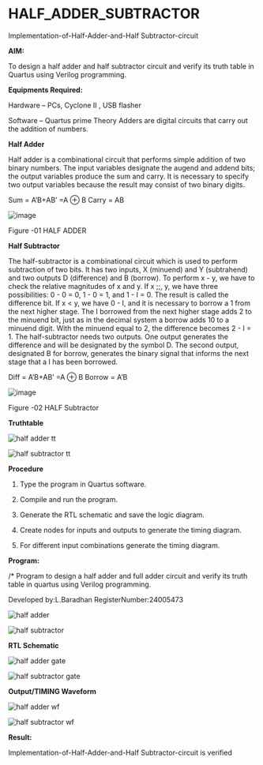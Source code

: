 # HALF_ADDER_SUBTRACTOR

Implementation-of-Half-Adder-and-Half Subtractor-circuit

**AIM:**

To design a half adder and half subtractor circuit and verify its truth table in Quartus using Verilog programming.

**Equipments Required:**

Hardware – PCs, Cyclone II , USB flasher 

Software – Quartus prime Theory Adders are digital circuits that carry out the addition of numbers.

**Half Adder**

Half adder is a combinational circuit that performs simple addition of two binary numbers. The input variables designate the augend and addend bits; the output variables produce the sum and carry. It is necessary to specify two output variables because the result may consist of two binary digits.

Sum = A’B+AB’ =A ⊕ B Carry = AB

![image](https://github.com/naavaneetha/HALF_ADDER_SUBTRACTOR/assets/154305477/bd4a0b2c-cdbc-4184-ab08-81578f121e1f)

Figure -01 HALF ADDER

**Half Subtractor**

The half-subtractor is a combinational circuit which is used to perform subtraction of two bits. It has two inputs, X (minuend) and Y (subtrahend) and two outputs D (difference) and B (borrow). To perform x - y, we have to check the relative magnitudes of x and y. If x ;;, y, we have three possibilities: 0 - 0 = 0, 1 - 0 = 1, and 1 - I = 0. The result is called the difference bit. If x < y, we have 0 - I, and it is necessary to borrow a 1 from the next higher stage. The I borrowed from the next higher stage adds 2 to the minuend bit, just as in the decimal system a borrow adds 10 to a minuend digit. With the minuend equal to 2, the difference becomes 2 - I = 1. The half-subtractor needs two outputs. One output generates the difference and will be designated by the symbol D. The second output, designated B for borrow, generates the binary signal that informs the next stage that a I has been borrowed. 

Diff = A’B+AB’ =A ⊕ B
Borrow = A’B

 ![image](https://github.com/naavaneetha/HALF_ADDER_SUBTRACTOR/assets/154305477/d76b099c-513f-4e7c-843a-e2fd028a531a)

Figure -02 HALF Subtractor

**Truthtable**



![half adder tt](https://github.com/user-attachments/assets/ea8e164a-c41a-4913-b26a-cb63ca6f777d)




![half subtractor tt](https://github.com/user-attachments/assets/803a8ea8-1985-4f97-a80b-1c90f5aa7aba)


**Procedure**

1.	Type the program in Quartus software.

2.	Compile and run the program.

3.	Generate the RTL schematic and save the logic diagram.

4.	Create nodes for inputs and outputs to generate the timing diagram.

5.	For different input combinations generate the timing diagram.


**Program:**

/* Program to design a half adder and full adder circuit and verify its truth table in quartus using Verilog programming.

Developed by:L.Baradhan
RegisterNumber:24005473

![half adder](https://github.com/user-attachments/assets/2d385741-ffa1-491e-92aa-8381e0950908)


![half subtractor](https://github.com/user-attachments/assets/2d1c5d6f-1674-46cc-8455-e5448af8b0fb)



**RTL Schematic**

![half adder gate](https://github.com/user-attachments/assets/6d3dda78-29ee-42ad-aa32-754614e51243)


![half subtractor gate](https://github.com/user-attachments/assets/df6b36fd-3ffb-4110-a41a-1cf97940db96)


**Output/TIMING Waveform**


![half adder wf](https://github.com/user-attachments/assets/822fce9e-418d-4041-8022-d3f2c163a4fd)


![half subtractor wf](https://github.com/user-attachments/assets/4582ad45-6268-45c4-be33-641e19dae5e1)



**Result:**


Implementation-of-Half-Adder-and-Half Subtractor-circuit is verified
